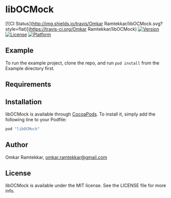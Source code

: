 # libOCMock

[![CI Status](http://img.shields.io/travis/Omkar Ramtekkar/libOCMock.svg?style=flat)](https://travis-ci.org/Omkar Ramtekkar/libOCMock)
[![Version](https://img.shields.io/cocoapods/v/libOCMock.svg?style=flat)](http://cocoapods.org/pods/libOCMock)
[![License](https://img.shields.io/cocoapods/l/libOCMock.svg?style=flat)](http://cocoapods.org/pods/libOCMock)
[![Platform](https://img.shields.io/cocoapods/p/libOCMock.svg?style=flat)](http://cocoapods.org/pods/libOCMock)

## Example

To run the example project, clone the repo, and run `pod install` from the Example directory first.

## Requirements

## Installation

libOCMock is available through [CocoaPods](http://cocoapods.org). To install
it, simply add the following line to your Podfile:

```ruby
pod "libOCMock"
```

## Author

Omkar Ramtekkar, omkar.ramtekkar@gmail.com

## License

libOCMock is available under the MIT license. See the LICENSE file for more info.
